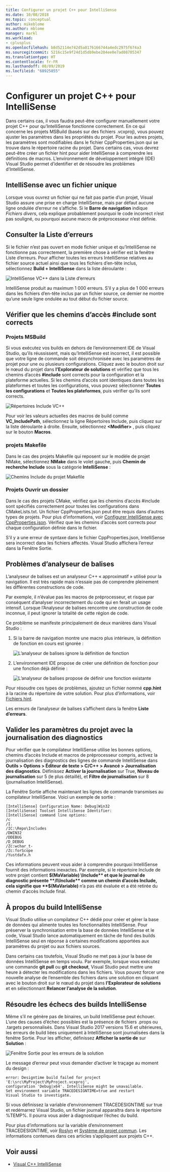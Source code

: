 ```yaml
---
title: Configurer un projet C++ pour IntelliSense
ms.date: 10/08/2018
ms.topic: conceptual
author: mikeblome
ms.author: mblome
manager: markl
ms.workload:
- cplusplus
ms.openlocfilehash: b8d52114e742d5a8176166744a4edc2975f674a3
ms.sourcegitcommit: 5216c15e9f24d1d5db9ebe204ee0e7ad08705347
ms.translationtype: HT
ms.contentlocale: fr-FR
ms.lasthandoff: 08/09/2019
ms.locfileid: "68925855"
---
```

# <a name="configure-a-c-project-for-intellisense"></a>Configurer un projet C++ pour IntelliSense

Dans certains cas, il vous faudra peut-être configurer manuellement votre projet C++ pour qu’IntelliSense fonctionne correctement. En ce qui concerne les projets MSBuild (basés sur des fichiers .vcxproj), vous pouvez ajuster les paramètres dans les propriétés du projet. Pour les autres projets, les paramètres sont modifiables dans le fichier CppProperties.json qui se trouve dans le répertoire racine du projet. Dans certains cas, vous devrez peut-être créer un fichier hint pour aider IntelliSense à comprendre les définitions de macros. L’environnement de développement intégré (IDE) Visual Studio permet d’identifier et de résoudre les problèmes d’IntelliSense.

## <a name="single-file-intellisense"></a>IntelliSense avec un fichier unique

Lorsque vous ouvrez un fichier qui ne fait pas partie d’un projet, Visual Studio assure une prise en charge IntelliSense, mais par défaut aucune ligne ondulée d’erreur ne s’affiche. Si le **Barre de navigation** indique *Fichiers divers*, cela explique probablement pourquoi le code incorrect n’est pas souligné, ou pourquoi aucune macro de préprocesseur n’est définie.

## <a name="check-the-error-list"></a>Consulter la Liste d’erreurs

Si le fichier n’est pas ouvert en mode fichier unique et qu’IntelliSense ne fonctionne pas correctement, la première chose à vérifier est la fenêtre Liste d’erreurs. Pour afficher toutes les erreurs IntelliSense relatives au fichier source actuel ainsi que tous les fichiers d’en-tête inclus, sélectionnez **Build + IntelliSense** dans la liste déroulante :

![IntelliSense VC++ dans la Liste d’erreurs](media/vcpp-intellisense-error-list.png)

IntelliSense produit au maximum 1 000 erreurs. S’il y a plus de 1 000 erreurs dans les fichiers d’en-tête inclus par un fichier source, ce dernier ne montre qu’une seule ligne ondulée au tout début du fichier source.

## <a name="ensure-include-paths-are-correct"></a>Vérifier que les chemins d’accès #include sont corrects

### <a name="msbuild-projects"></a>Projets MSBuild

Si vous exécutez vos builds en dehors de l’environnement IDE de Visual Studio, qu’ils réussissent, mais qu’IntelliSense est incorrect, il est possible que votre ligne de commande soit désynchronisée avec les paramètres de projet pour une ou plusieurs configurations. Cliquez avec le bouton droit sur le nœud du projet dans **l’Explorateur de solutions** et vérifiez que tous les chemins d’accès **#include** sont corrects pour la configuration et la plateforme actuelles. Si les chemins d’accès sont identiques dans toutes les plateformes et toutes les configurations, vous pouvez sélectionner **Toutes les configurations** et **Toutes les plateformes**, puis vérifier qu’ils sont corrects.

![Répertoires Include VC++](media/vcpp-intellisense-include-paths.png)

Pour voir les valeurs actuelles des macros de build comme **VC_IncludePath**, sélectionnez la ligne Répertoires Include, puis cliquez sur la liste déroulante à droite. Ensuite, sélectionnez **\<Modifier>** , puis cliquez sur le bouton **Macros**.

### <a name="makefile-projects"></a>projets Makefile

Dans le cas des projets Makefile qui reposent sur le modèle de projet NMake, sélectionnez **NMake** dans le volet gauche, puis **Chemin de recherche Include** sous la catégorie **IntelliSense** :

![Chemins Include du projet Makefile](media/vcpp-intellisense-makefile-include-paths.png)

### <a name="open-folder-projects"></a>Projets Ouvrir un dossier

Dans le cas des projets CMake, vérifiez que les chemins d’accès #include sont spécifiés correctement pour toutes les configurations dans CMakeLists.txt. Un fichier CppProperties.json peut être requis dans d’autres types de projets. Pour plus d’informations, voir [Configurer IntelliSense avec CppProperties.json](/cpp/build/open-folder-projects-cpp#configure-intellisense-and-browsing-hints-with-cpppropertiesjson). Vérifiez que les chemins d’accès sont corrects pour chaque configuration définie dans le fichier.

S’il y a une erreur de syntaxe dans le fichier CppProperties.json, IntelliSense sera incorrect dans les fichiers affectés. Visual Studio affichera l’erreur dans la Fenêtre Sortie.

## <a name="tag-parser-issues"></a>Problèmes d’analyseur de balises

L’analyseur de balises est un analyseur C++ « approximatif » utilisé pour la navigation. Il est très rapide mais n’essaie pas de comprendre pleinement les différentes constructions de code.

Par exemple, il n’évalue pas les macros de préprocesseur, et risque par conséquent d’analyser incorrectement du code qui en ferait un usage intensif. Lorsque l’Analyseur de balises rencontre une construction de code inconnue, il peut ignorer la totalité de cette région de code.

Ce problème se manifeste principalement de deux manières dans Visual Studio :

1. Si la barre de navigation montre une macro plus intérieure, la définition de fonction en cours est ignorée :

   ![L’analyseur de balises ignore la définition de fonction](media/vcpp-intellisense-tag-parser-macro.png)

1. L’environnement IDE propose de créer une définition de fonction pour une fonction déjà définie :

   ![L’analyseur de balises propose de définir une fonction existante](media/vcpp-intellisense-tag-parser-function.png)

Pour résoudre ces types de problèmes, ajoutez un fichier nommé **cpp.hint** à la racine du répertoire de votre solution. Pour plus d’informations, voir [Fichiers hint](/cpp/build/reference/hint-files).

Les erreurs de l’analyseur de balises s’affichent dans la fenêtre **Liste d’erreurs**.

## <a name="validate-project-settings-with-diagnostic-logging"></a>Valider les paramètres du projet avec la journalisation des diagnostics

Pour vérifier que le compilateur IntelliSense utilise les bonnes options, chemins d’accès Include et macros de préprocesseur compris, activez la journalisation des diagnostics des lignes de commande IntelliSense dans **Outils > Options > Éditeur de texte > C/C++ > Avancé > Journalisation des diagnostics**. Définissez **Activer la journalisation** sur True, **Niveau de journalisation** sur 5 (le plus détaillé), et **Filtre de journalisation** sur 8 (journalisation IntelliSense).

La Fenêtre Sortie affiche maintenant les lignes de commande transmises au compilateur IntelliSense. Voici un exemple de sortie :

```output
[IntelliSense] Configuration Name: Debug|Win32
[IntelliSense] Toolset IntelliSense Identifier:
[IntelliSense] command line options:
/c
/I.
/IC:\Repo\Includes
/DWIN32
/DDEBUG
/D_DEBUG
/Zc:wchar_t-
/Zc:forScope
/Yustdafx.h
```

Ces informations peuvent vous aider à comprendre pourquoi IntelliSense fournit des informations inexactes. Par exemple, si le répertoire Include de votre projet contient **$(MaVariable) \Include** et que le journal de diagnostic présente **/I\Include** comme un chemin d’accès Include, cela signifie que **$(MaVariable)** n’a pas été évaluée et a été retirée du chemin d’accès Include final.

## <a name="about-the-intellisense-build"></a>À propos du build IntelliSense

Visual Studio utilise un compilateur C++ dédié pour créer et gérer la base de données qui alimente toutes les fonctionnalités IntelliSense. Pour préserver la synchronisation entre la base de données IntelliSense et le code, Visual Studio lance automatiquement en tâche de fond des builds IntelliSense seul en réponse à certaines modifications apportées aux paramètres du projet ou aux fichiers sources.

Dans certains cas toutefois, Visual Studio ne met pas à jour la base de données IntelliSense en temps voulu. Par exemple, lorsque vous exécutez une commande **git pull** ou **git checkout**, Visual Studio peut mettre une heure à détecter les modifications dans les fichiers. Vous pouvez forcer une nouvelle analyse de l’ensemble des fichiers dans une solution en cliquant avec le bouton droit sur le nœud du projet dans **l’Explorateur de solutions** et en sélectionnant **Relancer l’analyse de la solution**.

## <a name="troubleshooting-intellisense-build-failures"></a>Résoudre les échecs des builds IntelliSense

Même s’il ne génère pas de binaires, un build IntelliSense peut échouer. L’une des causes d’échec possibles est la présence de fichiers .props ou .targets personnalisés. Dans Visual Studio 2017 versions 15.6 et ultérieures, les erreurs de build liées uniquement à IntelliSense sont journalisées dans la fenêtre Sortie. Pour les afficher, définissez **Afficher la sortie de** sur **Solution** :

![Fenêtre Sortie pour les erreurs de la solution](media/vcpp-intellisense-output-window.png)

Le message d’erreur peut vous demander d’activer le traçage au moment du design :

```output
error: Designtime build failed for project 'E:\src\MyProject\MyProject.vcxproj',
configuration 'Debug|x64'. IntelliSense might be unavailable.
Set environment variable TRACEDESIGNTIME=true and restart
Visual Studio to investigate.
```

Si vous définissez la variable d’environnement TRACEDESIGNTIME sur true et redémarrez Visual Studio, un fichier journal apparaîtra dans le répertoire %TEMP%. Il pourra vous aider à diagnostiquer l’échec du build.

Pour plus d’informations sur la variable d’environnement TRACEDESIGNTIME, voir [Roslyn](https://github.com/dotnet/roslyn/wiki/Diagnosing-Project-System-Build-Errors) et [Système de projet commun](https://github.com/dotnet/project-system/blob/master/docs/design-time-builds.md). Les informations contenues dans ces articles s’appliquent aux projets C++.

## <a name="see-also"></a>Voir aussi

- [Visual C++ IntelliSense](visual-cpp-intellisense.md)
